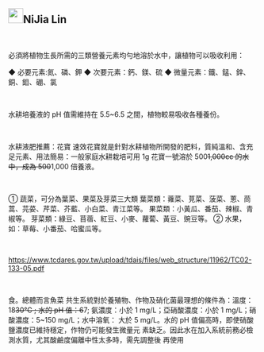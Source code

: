 <div class="markdown-heading"><h2 class="heading-element">
<a target="_blank" rel="noopener noreferrer nofollow" href="https://camo.githubusercontent.com/144aa6976402e961ed81512e339c6a9a5bf661d2fc7a6e58ca6b836a705e6c2c/68747470733a2f2f7370726f66696c652e6c696e652d7363646e2e6e65742f30684b76546f6766334946466c3546676669356770714a676c47467a4e615a30314c584852616278684654446c4e493174614269565a61423543536a74484a31594a41434a534e307846486a703142574d5f5a30446f6258346d536d35414946454d584868627551"><img src="https://camo.githubusercontent.com/144aa6976402e961ed81512e339c6a9a5bf661d2fc7a6e58ca6b836a705e6c2c/68747470733a2f2f7370726f66696c652e6c696e652d7363646e2e6e65742f30684b76546f6766334946466c3546676669356770714a676c47467a4e615a30314c584852616278684654446c4e493174614269565a61423543536a74484a31594a41434a534e307846486a703142574d5f5a30446f6258346d536d35414946454d584868627551" width="30" height="30" data-canonical-src="https://sprofile.line-scdn.net/0hKvTogf3IFFl5Fgfi5gpqJglGFzNaZ01LXHRabxhFTDlNI1taBiVZaB5CSjtHJ1YJACJSN0xFHjp1BWM_Z0DobX4mSm5AIFEMXHhbuQ" style="max-width: 100%;"></a>NiJia Lin</h2><a id="user-content-nijia-lin" class="anchor" aria-label="Permalink: NiJia Lin" href="#nijia-lin"><span aria-hidden="true" class="octicon octicon-link"></span></a></div><br><p>必須將植物生長所需的三類營養元素均勻地溶於水中，讓植物可以吸收利用：</p>
<p>◆ 必要元素:氮、磷、鉀
◆ 次要元素：鈣、鎂、硫
◆ 微量元素：鐵、錳、鋅、銅、鉬、硼、氯</p>
<br /><p>水耕培養液的 pH 值需維持在 5.5~6.5 之間，植物較易吸收各種養份。</p>
<br /><p>水耕液肥推薦：花寶
速效花寶就是針對水耕植物所開發的肥料，質純溫和、含充足元素、用法簡易：一般家庭水耕栽培可用 1g 花寶一號溶於 500<del>1,000cc 的水中，成為 500</del>1,000 倍養液。</p>
<br /><p>① 蔬菜，可分為葉菜、果菜及芽菜三大類
葉菜類：蕹菜、莧菜、菠菜、蔥、茼蒿、芫荽、芹菜、芥藍、小白菜、青江菜等。
果菜類：小黃瓜、番茄、辣椒、青椒等。
芽菜類：綠豆、苜蓿、紅豆、小麥、蘿蔔、黃豆、豌豆等。
② 水果，如：草莓、小番茄、哈蜜瓜等。</p>
<br /><p><a href="https://www.tcdares.gov.tw/upload/tdais/files/web_structure/11962/TC02-133-05.pdf" rel="nofollow">https://www.tcdares.gov.tw/upload/tdais/files/web_structure/11962/TC02-133-05.pdf</a></p>
<br /><p>食。總體而言魚菜
共生系統對於養殖物、作物及硝化菌最理想的條件為：溫度：18<del>30℃ ; 水的 pH 值：6</del>7;
氨濃度：小於 1 mg/L；亞硝酸濃度：小於 1 mg/L；硝酸濃度：5~150 mg/L；水中溶氧：
大於 5 mg/L。水的 pH 值偏高時，即使硝酸鹽濃度已維持穩定，作物仍可能發生微量元
素缺乏。因此水在加入系統前務必檢測水質，尤其酸鹼度偏離中性太多時，需先調整後
再使用</p>
